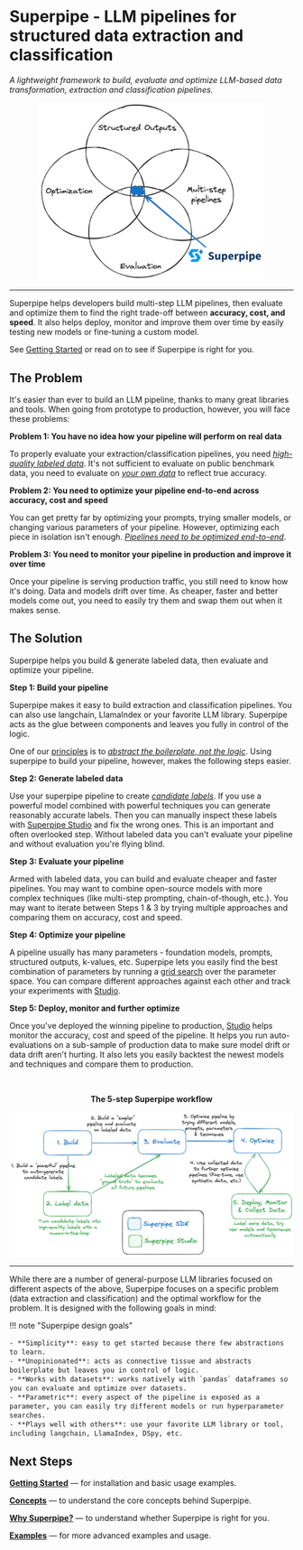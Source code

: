 # Superpipe - LLM pipelines for structured data extraction and classification

_A lightweight framework to build, evaluate and optimize LLM-based data transformation, extraction and classification pipelines._

<p align="center"><img src="./assets/superpipe_venn.png" style="width: 400px;" /></p>

<hr>

Superpipe helps developers build multi-step LLM pipelines, then evaluate and optimize them to find the right trade-off between **accuracy, cost, and speed**. It also helps deploy, monitor and improve them over time by easily testing new models or fine-tuning a custom model.

See [Getting Started](/superpipe/start) or read on to see if Superpipe is right for you.

## The Problem

It's easier than ever to build an LLM pipeline, thanks to many great libraries and tools. When going from prototype to production, however, you will face these problems:

**Problem 1: You have no idea how your pipeline will perform on real data**

To properly evaluate your extraction/classification pipelines, you need <u>_high-quality labeled data_</u>. It's not sufficient to evaluate on public benchmark data, you need to evaluate on <u>_your own data_</u> to reflect true accuracy.

**Problem 2: You need to optimize your pipeline end-to-end across accuracy, cost and speed**

You can get pretty far by optimizing your prompts, trying smaller models, or changing various parameters of your pipeline. However, optimizing each piece in isolation isn't enough. <u>_Pipelines need to be optimized end-to-end_</u>.

**Problem 3: You need to monitor your pipeline in production and improve it over time**

Once your pipeline is serving production traffic, you still need to know how it's doing. Data and models drift over time. As cheaper, faster and better models come out, you need to easily try them and swap them out when it makes sense.

## The Solution

Superpipe helps you build & generate labeled data, then evaluate and optimize your pipeline.

**Step 1: Build your pipeline**

Superpipe makes it easy to build extraction and classification pipelines. You can also use langchain, LlamaIndex or your favorite LLM library. Superpipe acts as the glue between components and leaves you fully in control of the logic.

One of our [principles](/superpipe/principles) is to <u>_abstract the boilerplate, not the logic_</u>. Using superpipe to build your pipeline, however, makes the following steps easier.

**Step 2: Generate labeled data**

Use your superpipe pipeline to create <u>_candidate labels_</u>. If you use a powerful model combined with powerful techniques you can generate reasonably accurate labels. Then you can manually inspect these labels with [Superpipe Studio](/superpipe/studio) and fix the wrong ones. This is an important and often overlooked step. Without labeled data you can't evaluate your pipeline and without evaluation you're flying blind.

**Step 3: Evaluate your pipeline**

Armed with labeled data, you can build and evaluate cheaper and faster pipelines. You may want to combine open-source models with more complex techniques (like multi-step prompting, chain-of-though, etc.). You may want to iterate between Steps 1 & 3 by trying multiple approaches and comparing them on accuracy, cost and speed.

**Step 4: Optimize your pipeline**

A pipeline usually has many parameters - foundation models, prompts, structured outputs, k-values, etc. Superpipe lets you easily find the best combination of parameters by running a [grid search](/) over the parameter space. You can compare different approaches against each other and track your experiments with [Studio](/superpipe/studio).

**Step 5: Deploy, monitor and further optimize**

Once you've deployed the winning pipeline to production, [Studio](/superpipe/studio) helps monitor the accuracy, cost and speed of the pipeline. It helps you run auto-evaluations on a sub-sample of production data to make sure model drift or data drift aren't hurting. It also lets you easily backtest the newest models and techniques and compare them to production.

<br>
<p align="center"><b>The 5-step Superpipe workflow</b></p>
<p align="center"><img src="./overview.png" style="width: 800px;" /></p>

<hr>

While there are a number of general-purpose LLM libraries focused on different aspects of the above, Superpipe focuses on a specific problem (data extraction and classification) and the optimal workflow for the problem. It is designed with the following goals in mind:

!!! note "Superpipe design goals"

    - **Simplicity**: easy to get started because there few abstractions to learn.
    - **Unopinionated**: acts as connective tissue and abstracts boilerplate but leaves you in control of logic.
    - **Works with datasets**: works natively with `pandas` dataframes so you can evaluate and optimize over datasets.
    - **Parametric**: every aspect of the pipeline is exposed as a parameter, you can easily try different models or run hyperparameter searches.
    - **Plays well with others**: use your favorite LLM library or tool, including langchain, LlamaIndex, DSpy, etc.

## Next Steps

[**Getting Started**](/superpipe/start) &mdash; for installation and basic usage examples.

[**Concepts**](/superpipe/concepts) &mdash; to understand the core concepts behind Superpipe.

[**Why Superpipe?**](/superpipe/why) &mdash; to understand whether Superpipe is right for you.

[**Examples**](/superpipe/examples) &mdash; for more advanced examples and usage.

